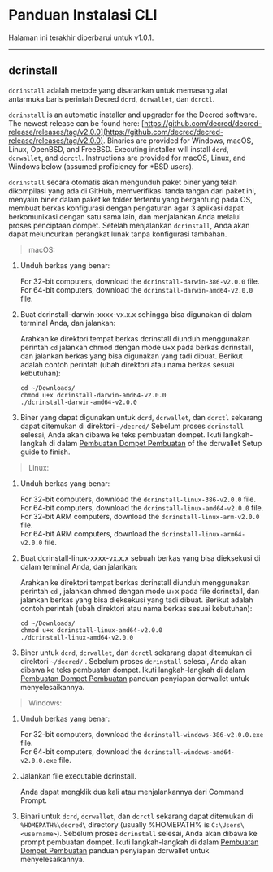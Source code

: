 # Panduan Instalasi CLI  

Halaman ini terakhir diperbarui untuk v1.0.1.

---

## dcrinstall 

`dcrinstall` adalah metode yang disarankan untuk memasang alat antarmuka baris perintah Decred `dcrd`, `dcrwallet`, dan `dcrctl`.

`dcrinstall` is an automatic installer and upgrader for the Decred software. The newest release can be found here: [https://github.com/decred/decred-release/releases/tag/v2.0.0](https://github.com/decred/decred-release/releases/tag/v2.0.0). Binaries are provided for Windows, macOS, Linux, OpenBSD, and FreeBSD. Executing installer will install `dcrd`, `dcrwallet`, and `dcrctl`. Instructions are provided for macOS, Linux, and Windows below (assumed proficiency for *BSD users).

`dcrinstall` secara otomatis akan mengunduh paket biner yang telah dikompilasi yang ada di GitHub, memverifikasi tanda tangan dari paket ini, menyalin biner dalam paket ke folder tertentu yang bergantung pada OS, membuat berkas konfigurasi dengan pengaturan agar 3 aplikasi dapat berkomunikasi dengan satu sama lain, dan menjalankan Anda melalui proses penciptaan dompet. Setelah menjalankan `dcrinstall`, Anda akan dapat meluncurkan perangkat lunak tanpa konfigurasi tambahan.

> macOS:

1. Unduh berkas yang benar:

    For 32-bit computers, download the `dcrinstall-darwin-386-v2.0.0` file. <br />
    For 64-bit computers, download the `dcrinstall-darwin-amd64-v2.0.0` file.

2. Buat dcrinstall-darwin-xxxx-vx.x.x sehingga bisa digunakan di dalam terminal Anda, dan jalankan:

    Arahkan ke direktori tempat berkas dcrinstall diunduh menggunakan perintah `cd` jalankan chmod dengan mode u+x pada berkas dcrinstall, dan jalankan berkas yang bisa digunakan yang tadi dibuat. Berikut adalah contoh perintah (ubah direktori atau nama berkas sesuai kebutuhan):
    
    `cd ~/Downloads/` <br />
    `chmod u+x dcrinstall-darwin-amd64-v2.0.0` <br />
    `./dcrinstall-darwin-amd64-v2.0.0`
    
3. Biner yang dapat digunakan untuk `dcrd`, `dcrwallet`, dan `dcrctl` sekarang dapat ditemukan di direktori `~/decred/` Sebelum proses `dcrinstall` selesai, Anda akan dibawa ke teks pembuatan dompet. Ikuti langkah-langkah di dalam [Pembuatan Dompet Pembuatan](/getting-started/user-guides/dcrwallet-setup.md#wallet-creation-walkthrough) of the dcrwallet Setup guide to finish.

> Linux:

1. Unduh berkas yang benar:

    For 32-bit computers, download the `dcrinstall-linux-386-v2.0.0` file. <br />
    For 64-bit computers, download the `dcrinstall-linux-amd64-v2.0.0` file. <br />
    For 32-bit ARM computers, download the `dcrinstall-linux-arm-v2.0.0` file. <br />
    For 64-bit ARM computers, download the `dcrinstall-linux-arm64-v2.0.0` file.

2. Buat dcrinstall-linux-xxxx-vx.x.x sebuah berkas yang bisa dieksekusi di dalam terminal Anda, dan jalankan:

    Arahkan ke direktori tempat berkas dcrinstall diunduh menggunakan perintah `cd` , jalankan chmod dengan mode u+x pada file dcrinstall, dan jalankan berkas yang bisa dieksekusi yang tadi dibuat. Berikut adalah contoh perintah (ubah direktori atau nama berkas sesuai kebutuhan):
    
    `cd ~/Downloads/` <br />
    `chmod u+x dcrinstall-linux-amd64-v2.0.0` <br />
    `./dcrinstall-linux-amd64-v2.0.0`
    
3. Biner untuk `dcrd`, `dcrwallet`, dan `dcrctl` sekarang dapat ditemukan di direktori `~/decred/` . Sebelum proses `dcrinstall` selesai, Anda akan dibawa ke teks pembuatan dompet. Ikuti langkah-langkah di dalam [Pembuatan Dompet Pembuatan](/getting-started/user-guides/dcrwallet-setup.md#wallet-creation-walkthrough) panduan penyiapan dcrwallet untuk menyelesaikannya.

> Windows:

1. Unduh berkas yang benar:

    For 32-bit computers, download the `dcrinstall-windows-386-v2.0.0.exe` file. <br />
    For 64-bit computers, download the `dcrinstall-windows-amd64-v2.0.0.exe` file. <br />

2.  Jalankan file executable dcrinstall.

    Anda dapat mengklik dua kali atau menjalankannya dari Command Prompt. 
    
3. Binari untuk `dcrd`, `dcrwallet`, dan `dcrctl` sekarang dapat ditemukan di `%HOMEPATH%\decred\` directory (usually %HOMEPATH% is `C:\Users\<username>`). Sebelum proses `dcrinstall` selesai, Anda akan dibawa ke prompt pembuatan dompet. Ikuti langkah-langkah di dalam [Pembuatan Dompet Pembuatan](/getting-started/user-guides/dcrwallet-setup.md#wallet-creation-walkthrough) panduan penyiapan dcrwallet untuk menyelesaikannya.
